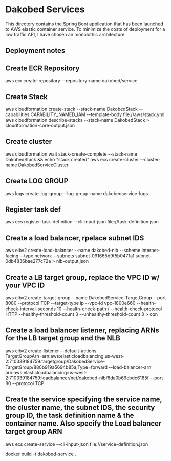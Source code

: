 # Dakobed Services

This directory contains the Spring Boot application that has been launched to AWS elastic container service.  To minimize 
the costs of deployment for a low traffic API, I have chosen an monolothic architecture.  

## Deployment notes

## Create ECR Repository
aws ecr create-repository --repository-name dakobed/service


## Create Stack

aws cloudformation create-stack --stack-name DakobedStack --capabilities CAPABILITY_NAMED_IAM --template-body file://aws/stack.yml   
aws cloudformation describe-stacks --stack-name DakobedStack > cloudformation-core-output.json


## Create cluster
aws cloudformation wait stack-create-complete --stack-name DakobedStack && echo "stack created"
aws ecs create-cluster --cluster-name DakobedServiceCluster

## Create LOG GROUP
aws logs create-log-group --log-group-name dakobedservice-logs


## Register task def

aws ecs register-task-definition --cli-input-json file://task-definition.json


## Create a load balancer, rpelace subnet IDS

aws elbv2 create-load-balancer --name dakobed-nlb --scheme internet-facing --type network --subnets subnet-091665b9f5b0471a1 subnet-0db4836bae277c72a  > nlb-output.json

## Create a LB target group, replace the VPC ID w/ your VPC ID
aws elbv2 create-target-group --name DakobedService-TargetGroup --port 8080 --protocol TCP --target-type ip --vpc-id vpc-1800e660 --health-check-interval-seconds 10 --health-check-path / --health-check-protocol HTTP --healthy-threshold-count 3 --unhealthy-threshold-count 3 > opn

## Create a load balancer listener, replacing ARNs for the LB target group and the NLB

aws elbv2 create-listener --default-actions TargetGroupArn=arn:aws:elasticloadbalancing:us-west-2:710339184759:targetgroup/DakobedService-TargetGroup/880b919a5694b85a,Type=forward --load-balancer-arn arn:aws:elasticloadbalancing:us-west-2:710339184759:loadbalancer/net/dakobed-nlb/8da0b69cbdc6185f --port 80 --protocol TCP


## Create the service specifying the service name, the cluster name, the subnet IDS, the security group ID, the task definition name & the container name.  Also specify the Load balancer target group ARN
aws ecs create-service --cli-input-json file://service-definition.json


docker build -t dakobed-service .

